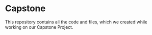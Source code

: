# Capstone
This repository contains all the code and files,  which we created while working on our Capstone Project.
